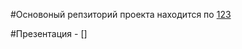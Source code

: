 #Основоный репзиторий проекта находится по [123]([link](https://github.com/riki163/contact_manager)) 

#Презентация - []


